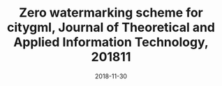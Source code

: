 ---
title : Zero watermarking scheme for citygml, Journal of Theoretical and Applied Information Technology, 201811
doi : https://www.jatit.org/volumes/Vol96No22/13Vol96No22.pdf
date: 2018-11-30
category: paper
---